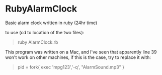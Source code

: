 # RubyAlarmClock
Basic alarm clock written in ruby
(24hr time)

to use (cd to location of the two files): 
> ruby AlarmClock.rb


This program was written on a Mac, and I've seen that apparently line 39 won't work on other machines,
if this is the case, try to replace it with:
> pid = fork{ exec 'mpg123','-q', "AlarmSound.mp3" }
